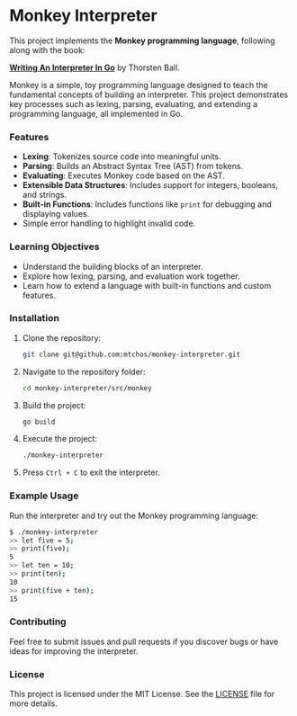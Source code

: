 # Monkey Interpreter

This project implements the **Monkey programming language**, following along with the book:

**[Writing An Interpreter In Go](https://interpreterbook.com/)** by Thorsten Ball.

Monkey is a simple, toy programming language designed to teach the fundamental concepts of building an interpreter. This project demonstrates key processes such as lexing, parsing, evaluating, and extending a programming language, all implemented in Go.

### Features
- **Lexing**: Tokenizes source code into meaningful units.
- **Parsing**: Builds an Abstract Syntax Tree (AST) from tokens.
- **Evaluating**: Executes Monkey code based on the AST.
- **Extensible Data Structures**: Includes support for integers, booleans, and strings.
- **Built-in Functions**: Includes functions like `print` for debugging and displaying values.
- Simple error handling to highlight invalid code.

### Learning Objectives
- Understand the building blocks of an interpreter.
- Explore how lexing, parsing, and evaluation work together.
- Learn how to extend a language with built-in functions and custom features.

### Installation

1. Clone the repository:
   ```bash
   git clone git@github.com:mtchos/monkey-interpreter.git
   ```
2. Navigate to the repository folder:
   ```bash
   cd monkey-interpreter/src/monkey
   ```
3. Build the project:
   ```bash
   go build
   ```
4. Execute the project:
   ```bash
   ./monkey-interpreter
   ```
5. Press `Ctrl + C` to exit the interpreter.

### Example Usage

Run the interpreter and try out the Monkey programming language:

```bash
$ ./monkey-interpreter
>> let five = 5;
>> print(five);
5
>> let ten = 10;
>> print(ten);
10
>> print(five + ten);
15
```

### Contributing
Feel free to submit issues and pull requests if you discover bugs or have ideas for improving the interpreter.

### License
This project is licensed under the MIT License. See the [LICENSE](https://mit-license.org/) file for more details.
